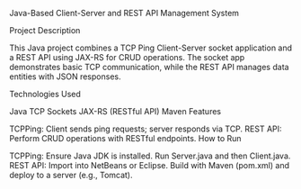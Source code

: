 Java-Based Client-Server and REST API Management System

Project Description

This Java project combines a TCP Ping Client-Server socket application and a REST API using JAX-RS for CRUD operations. The socket app demonstrates basic TCP communication, while the REST API manages data entities with JSON responses.

Technologies Used

Java
TCP Sockets
JAX-RS (RESTful API)
Maven
Features

TCPPing:
Client sends ping requests; server responds via TCP.
REST API:
Perform CRUD operations with RESTful endpoints.
How to Run

TCPPing:
Ensure Java JDK is installed.
Run Server.java and then Client.java.
REST API:
Import into NetBeans or Eclipse.
Build with Maven (pom.xml) and deploy to a server (e.g., Tomcat).
